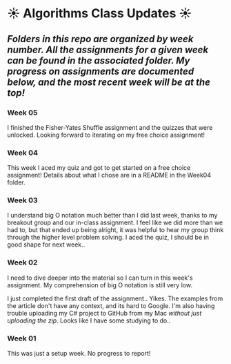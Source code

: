 # :sunny: Algorithms Class Updates :sunny:

## *Folders in this repo are organized by week number. All the assignments for a given week can be found in the associated folder. My progress on assignments are documented below, and the most recent week will be at the top!*

### Week 05
I finished the Fisher-Yates Shuffle assignment and the quizzes that were unlocked. Looking forward to iterating on my free choice assignment!

### Week 04
This week I aced my quiz and got to get started on a free choice assignment! Details about what I chose are in a README in the Week04 folder.

### Week 03
I understand big O notation much better than I did last week, thanks to my breakout group and our in-class assignment. I feel like we did more than we had to, but that ended up being alright, it was helpful to hear my group think through the higher level problem solving. I aced the quiz, I should be in good shape for next week..

### Week 02
I need to dive deeper into the material so I can turn in this week's assignment. My comprehension of big O notation is still very low.

I just completed the first draft of the assignment.. Yikes. The examples from the article don't have any context, and its hard to Google. I'm also having trouble uploading my C# project to GitHub from my Mac *without just uploading the zip*. Looks like I have some studying to do..

### Week 01
This was just a setup week. No progress to report!